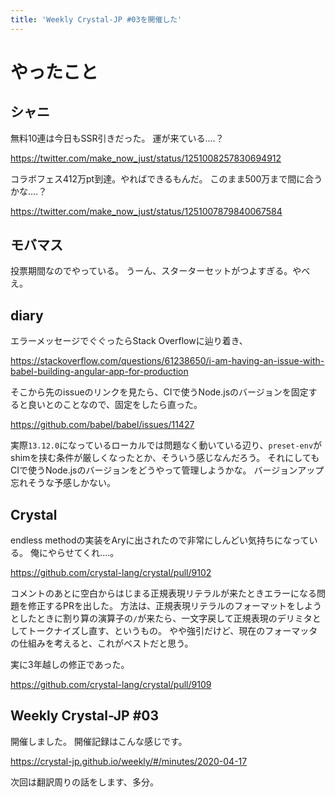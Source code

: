 ```yaml
---
title: 'Weekly Crystal-JP #03を開催した'
---
```


# やったこと

## シャニ

無料10連は今日もSSR引きだった。
運が来ている‥‥？

<https://twitter.com/make_now_just/status/1251008257830694912>

コラボフェス412万pt到達。やればできるもんだ。
このまま500万まで間に合うかな‥‥？

<https://twitter.com/make_now_just/status/1251007879840067584>

## モバマス

投票期間なのでやっている。
うーん、スターターセットがつよすぎる。やべえ。

## diary

エラーメッセージでぐぐったらStack Overflowに辿り着き、

<https://stackoverflow.com/questions/61238650/i-am-having-an-issue-with-babel-building-angular-app-for-production>

そこから先のissueのリンクを見たら、CIで使うNode.jsのバージョンを固定すると良いとのことなので、固定をしたら直った。

<https://github.com/babel/babel/issues/11427>

実際`13.12.0`になっているローカルでは問題なく動いている辺り、`preset-env`がshimを挟む条件が厳しくなったとか、そういう感じなんだろう。
それにしてもCIで使うNode.jsのバージョンをどうやって管理しようかな。
バージョンアップ忘れそうな予感しかない。

## Crystal

endless methodの実装をAryに出されたので非常にしんどい気持ちになっている。
俺にやらせてくれ‥‥。

<https://github.com/crystal-lang/crystal/pull/9102>

コメントのあとに空白からはじまる正規表現リテラルが来たときエラーになる問題を修正するPRを出した。
方法は、正規表現リテラルのフォーマットをしようとしたときに割り算の演算子の`/`が来たら、一文字戻して正規表現のデリミタとしてトークナイズし直す、というもの。
やや強引だけど、現在のフォーマッタの仕組みを考えると、これがベストだと思う。

実に3年越しの修正であった。

<https://github.com/crystal-lang/crystal/pull/9109>

## Weekly Crystal-JP #03

開催しました。
開催記録はこんな感じです。

<https://crystal-jp.github.io/weekly/#/minutes/2020-04-17>

次回は翻訳周りの話をします、多分。
